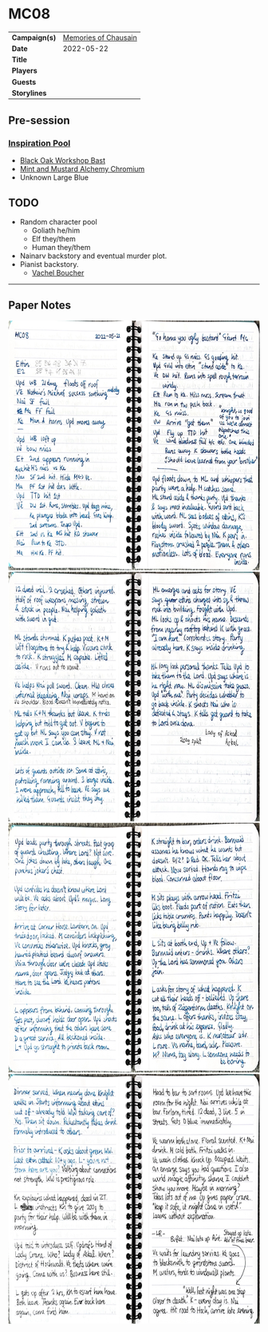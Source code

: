 # MC08

|||
| --- | --- |
| **Campaign(s)** | [Memories of Chausain](../campaigns/C3-memories-of-chausain.md) | session.3
| **Date** | 2022-05-22 |
| **Title** | |
| **Players** | |
| **Guests** | |
| **Storylines** | |

## Pre-session

### [Inspiration Pool](../mechanics/dm-inspiration.md)

- [Black Oak Workshop Bast](../dice/black-oak-workshop-bast.md)
- [Mint and Mustard Alchemy Chromium](../dice/mint-and-mustard-alchemy-chromium.md)
- Unknown Large Blue

## TODO

- Random character pool
  - Goliath he/him
  - Elf they/them
  - Human they/them
- Nainarv backstory and eventual murder plot.
- Pianist backstory.
  - [Vachel Boucher](../characters/vachel-boucher.md)

---

## Paper Notes

<img src="../images/paper-notes/mc08-1.jpg" height="500" />
<img src="../images/paper-notes/mc08-2.jpg" height="500" />
<img src="../images/paper-notes/mc08-3.jpg" height="500" />
<img src="../images/paper-notes/mc08-4.jpg" height="500" />
